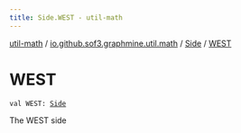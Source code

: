 ```yaml
---
title: Side.WEST - util-math
---
```


[util-math](../../index.html) / [io.github.sof3.graphmine.util.math](../index.html) / [Side](index.html) / [WEST](./-w-e-s-t.html)

# WEST

`val WEST: `[`Side`](index.html)

The WEST side

